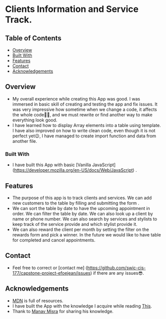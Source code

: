 # Clients Information and Service Track.

## Table of Contents

- [Overview](#overview)
- [Built With](#built-with)
- [Features](#features)
- [Contact](#contact)
- [Acknowledgements](#acknowledgements)

## Overview

<!-- TODO: Add a screenshot of the live project.
    1. Link to a 'live demo.'
    2. Describe your overall experience in a couple of sentences.
    3. List a few specific technical things that you learned or improved on.
    4. Share any other tips or guidance for others attempting this or something similar.
 -->

- My overall experience while creating this App was good. I was immersed in basic skill of creating and testing the app and fix issues. It was very impressive how sometime when we change a code, it affects the whole code🤦‍♂‍, and we must rewrite or find another way to make everything look good.
- I have learned how to display Array elements into a table using template. I have also improved on how to write clean code, even though it is not perfect yet😉, I have managed to create import function and data from another file.

### Built With

<!-- TODO: List any MAJOR libraries/frameworks (e.g. React, Tailwind) with links to their homepages. -->

- I have built this App with basic [Vanilla JavaScript] (https://developer.mozilla.org/en-US/docs/Web/JavaScript) .

## Features

<!-- TODO: List what specific 'user problems' that this application solves. -->

- The purpose of this app is to track clients and services. We can add new customers to the table by filling and submitting the form .
- We can sort the table by date to have the upcoming appointment in order. We can filter the table by date. We can also look up a client by name or phone number. We can also search by services and stylists to keep track of the service provide and which stylist provide it.
- We can also reward the client per month by setting the filter on the rewards form and pick a winner.
  In the future we would like to have table for completed and cancel appointments.

## Contact

- Feel free to correct or [contact me] (https://github.com/swic-cis-177/capstone-project-efoejean/issues) if there are any issues😎.

## <!-- TODO: Include icons and links to your RELEVANT, PROFESSIONAL 'DEV-ORIENTED' social media. LinkedIn and dev.to are minimum. -->

## Acknowledgements

<!-- TODO: List any blog posts, tutorials or plugins that you may have used to complete the project. Only list those that had a significant impact. Obviously, we all 'Google' stuff while working on our things, but maybe something in particular stood out as a 'major contributor' to your skill set for this project. -->

- [MDN](https://developer.mozilla.org/en-US/) is full of resources.
- I have built the App with the knowledge I acquire while reading [This](https://www.notion.so/JS-Fullstack-54e15492a4394ea986c310943305b08e).
- Thank to [Manav Misra](https://github.com/manavm1990) for sharing his knowledge.
